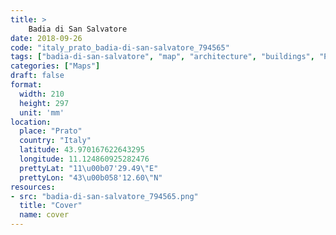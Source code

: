 ```yaml
---
title: > 
    Badia di San Salvatore
date: 2018-09-26
code: "italy_prato_badia-di-san-salvatore_794565"
tags: ["badia-di-san-salvatore", "map", "architecture", "buildings", "Prato", "Italy"]
categories: ["Maps"]
draft: false
format:
  width: 210
  height: 297
  unit: 'mm'
location:
  place: "Prato"
  country: "Italy"
  latitude: 43.970167622643295
  longitude: 11.124860925282476
  prettyLat: "11\u00b07'29.49\"E"
  prettyLon: "43\u00b058'12.60\"N"
resources:
- src: "badia-di-san-salvatore_794565.png"
  title: "Cover"
  name: cover
---
```

